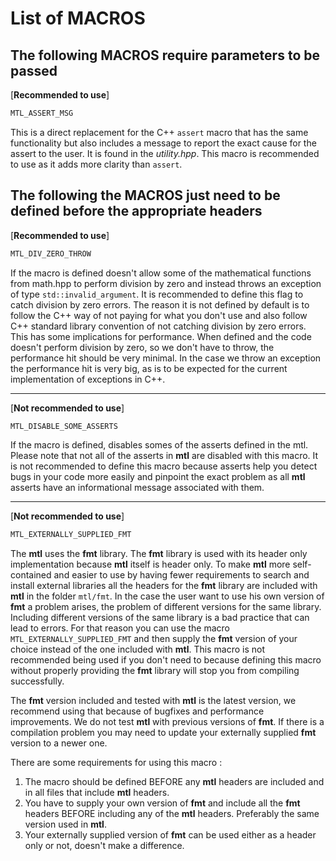 # List of MACROS

## The following MACROS require parameters to be passed

[**Recommended to use**]

```c++
MTL_ASSERT_MSG
```

This is a direct replacement for the C++ ```assert``` macro that has the same functionality but also includes a message to report the exact cause for the assert to the user.
It is found in the *utility.hpp*. This macro is recommended to use as it adds more clarity than ```assert```.

## The following the MACROS just need to be defined before the appropriate headers

[**Recommended to use**]

```c++
MTL_DIV_ZERO_THROW
```

If the macro is defined doesn't allow some of the mathematical functions from math.hpp to perform division by zero and instead throws an exception of type ```std::invalid_argument```. It is recommended to define this flag to catch division by zero errors. The reason it is not defined by default is to follow the C++ way of not paying for what you don't use and also follow C++ standard library convention of not catching division by zero errors. This has some implications for performance. When defined and the code doesn't perform division by zero, so we don't have to throw, the performance hit should be very minimal. In the case we throw an exception the performance hit is very big, as is to be expected for the current implementation of exceptions in C++.

----------------------

[**Not recommended to use**]

```c++
MTL_DISABLE_SOME_ASSERTS
```

If the macro is defined, disables somes of the asserts defined in the mtl. Please note that not all of the asserts in **mtl** are disabled with this macro. It is not recommended to define this macro because asserts help you detect bugs in your code more easily and pinpoint the exact
problem as all **mtl** asserts have an informational message associated with them.

----------------------

[**Not recommended to use**]

```c++
MTL_EXTERNALLY_SUPPLIED_FMT
```

The **mtl** uses the **fmt** library. The **fmt** library is used with its header only implementation because **mtl** itself is header only. To make **mtl** more self-contained and easier to use by having fewer requirements to search and install external libraries all the headers for the **fmt** library are included with **mtl** in the folder ```mtl/fmt```. In the case the user want to use his own version of **fmt** a problem arises, the problem of different versions for the same library. Including different versions of the same library is a bad practice that can lead to errors. For that reason you can use the macro ```MTL_EXTERNALLY_SUPPLIED_FMT``` and then supply the **fmt** version of your choice instead of the one included with **mtl**. This macro is not recommended being used if you don't need to because defining this macro without properly providing the **fmt** library will stop you from compiling successfully.

The **fmt** version included and tested with **mtl** is the latest version, we recommend using that because of bugfixes and performance improvements. We do not test **mtl** with previous versions of **fmt**. If there is a compilation problem you may need to update your externally supplied **fmt** version to a newer one.

There are some requirements for using this macro :

1. The macro should be defined BEFORE any **mtl** headers are included and in all files that include **mtl** headers.
2. You have to supply your own version of **fmt** and include all the **fmt** headers BEFORE including any of the **mtl** headers. Preferably the same version used in **mtl**.
3. Your externally supplied version of **fmt** can be used either as a header only or not, doesn't make a difference.
